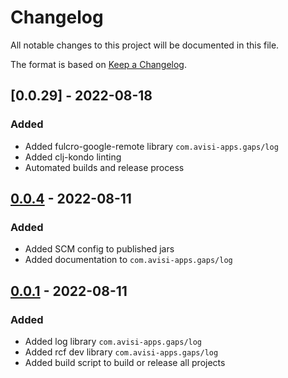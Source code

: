 # Changelog
All notable changes to this project will be documented in this file.

The format is based on [Keep a Changelog](https://keepachangelog.com/en/1.0.0/).

## [0.0.29] - 2022-08-18
### Added
- Added fulcro-google-remote library `com.avisi-apps.gaps/log`
- Added clj-kondo linting
- Automated builds and release process

## [0.0.4] - 2022-08-11
### Added
- Added SCM config to published jars
- Added documentation to `com.avisi-apps.gaps/log`

## [0.0.1] - 2022-08-11
### Added
- Added log library `com.avisi-apps.gaps/log`
- Added rcf dev library `com.avisi-apps.gaps/log`
- Added build script to build or release all projects

[Unreleased]: https://github.com/avisi-apps/gaps/compare/v0.0.26...HEAD
[0.0.26]: https://github.com/avisi-apps/gaps/compare/v0.0.26...HEAD
[0.0.1]: https://github.com/avisi-apps/gaps/releases/tag/v0.0.1
[0.0.4]: https://github.com/avisi-apps/gaps/releases/tag/v0.0.4
